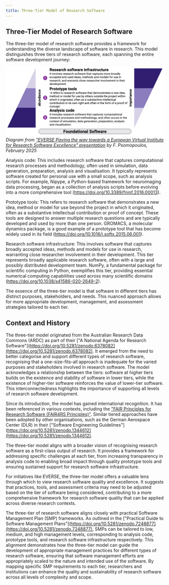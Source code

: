 ```yaml
---
title: Three-Tier Model of Research Software
---
```


## Three-Tier Model of Research Software

The three-tier model of research software provides a framework for understanding the diverse landscape of software in research. This model distinguishes three tiers of research software, each spanning the entire software development journey:

![Three-tier model of research software](../../images/three-tier-model.png)
*Diagram from ["EVERSE Paving the way towards a European Virtual Institute for Research Software Excellence" presentation](https://indico.cern.ch/event/1501988/contributions/6323204/attachments/3016679/5320601/EVERSE_Overview_Slides.pdf) by F. Psomopoulos, February 2025*

Analysis code: This includes research software that captures computational research processes and methodology, often used in simulation, data generation, preparation, analysis and visualisation. It typically represents software created for personal use with a small scope, such as analysis scripts. For example, Nipype, a Python-based framework for neuroimaging data processing, began as a collection of analysis scripts before evolving into a more comprehensive tool (<https://doi.org/10.3389/fninf.2016.00013>).

Prototype tools: This refers to research software that demonstrates a new idea, method or model for use beyond the project in which it originated, often as a substantive intellectual contribution or proof of concept. These tools are designed to answer multiple research questions and are typically developed and used by more than one person. GROMACS, a molecular dynamics package, is a good example of a prototype tool that has become widely used in its field (<https://doi.org/10.1016/j.softx.2015.06.001>).

Research software infrastructure: This involves software that captures broadly accepted ideas, methods and models for use in research, warranting close researcher involvement in their development. This tier represents broadly applicable research software, often with a large and possibly distributed development team. NumPy, a fundamental package for scientific computing in Python, exemplifies this tier, providing essential numerical computing capabilities used across many scientific domains (<https://doi.org/10.1038/s41586-020-2649-2>).

The essence of the three-tier model is that software in different tiers has distinct purposes, stakeholders, and needs. This nuanced approach allows for more appropriate development, management, and assessment strategies tailored to each tier.

## Context and History

The three-tier model originated from the Australian Research Data Commons (ARDC) as part of their ["A National Agenda for Research Software"](https://doi.org/10.5281/zenodo.6378082](https://doi.org/10.5281/zenodo.6378082). It emerged from the need to better categorise and support different types of research software, recognising that a one-size-fits-all approach is inadequate for the varied purposes and stakeholders involved in research software.
The model acknowledges a relationship between the tiers: software at higher tiers builds on the existence and stability of software in lower tiers, while the existence of higher-tier software reinforces the value of lower-tier software. This interconnectedness highlights the importance of supporting all levels of research software development.

Since its introduction, the model has gained international recognition. It has been referenced in various contexts, including the ["FAIR Principles for Research Software (FAIR4RS Principles)"](https://doi.org/10.1038/s41597-022-01710-x). Similar tiered approaches have been adopted by other organisations, such as the German Aerospace Center (DLR) in their ["Software Engineering Guidelines"](https://doi.org/10.5281/zenodo.1344612](https://doi.org/10.5281/zenodo.1344612).

The three-tier model aligns with a broader vision of recognising research software as a first-class output of research. It provides a framework for addressing specific challenges at each tier, from increasing transparency in analysis code to enabling broad impact through quality prototype tools and ensuring sustained support for research software infrastructure.

For initiatives like EVERSE, the three-tier model offers a valuable lens through which to view research software quality and excellence. It suggests that practices, tools, and assessment criteria may need to be adjusted based on the tier of software being considered, contributing to a more comprehensive framework for research software quality that can be applied across diverse research contexts.

The three-tier of research software aligns closely with practical Software Management Plan (SMP) frameworks. As outlined in the ["Practical Guide to Software Management Plans"](https://doi.org/10.5281/zenodo.7248877](https://doi.org/10.5281/zenodo.7248877), SMPs can be tailored to low, medium, and high management levels, corresponding to analysis code, prototype tools, and research software infrastructure respectively. This alignment demonstrates how the three-tier model can guide the development of appropriate management practices for different types of research software, ensuring that software management efforts are appropriately scaled to the nature and intended use of the software. By mapping specific SMP requirements to each tier, researchers and institutions can enhance the quality and sustainability of research software across all levels of complexity and scope.
